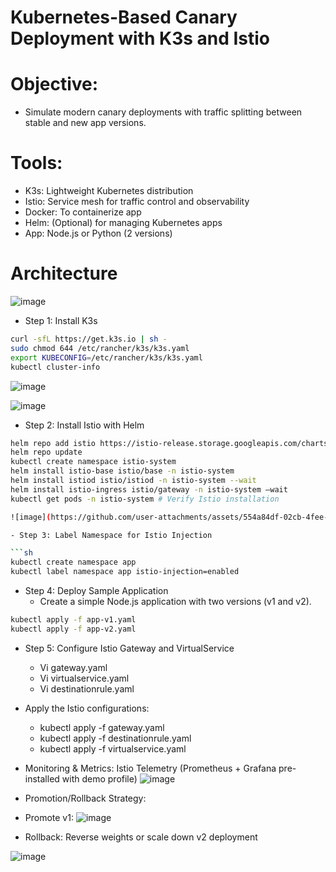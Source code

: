 #  Kubernetes-Based Canary Deployment with K3s and Istio
# Objective: 
- Simulate modern canary deployments with traffic splitting between stable and new app versions.
# Tools: 
- K3s: Lightweight Kubernetes distribution
-	Istio: Service mesh for traffic control and observability
-	Docker: To containerize app
-	Helm: (Optional) for managing Kubernetes apps
- App: Node.js or Python (2 versions)

# Architecture

![image](https://github.com/user-attachments/assets/3f5535d1-93a9-4301-9ca5-c4d58718d69f)

- Step 1: Install K3s
```sh
curl -sfL https://get.k3s.io | sh -
sudo chmod 644 /etc/rancher/k3s/k3s.yaml
export KUBECONFIG=/etc/rancher/k3s/k3s.yaml
kubectl cluster-info
```

![image](https://github.com/user-attachments/assets/6cee2baf-213b-4f18-9bfc-ade6f08396e1)


![image](https://github.com/user-attachments/assets/69aaf871-7a4c-46a5-8e04-1b53936cfeaa)

- Step 2: Install Istio with Helm
```sh
helm repo add istio https://istio-release.storage.googleapis.com/charts
helm repo update
kubectl create namespace istio-system
helm install istio-base istio/base -n istio-system
helm install istiod istio/istiod -n istio-system --wait	
helm install istio-ingress istio/gateway -n istio-system –wait
kubectl get pods -n istio-system # Verify Istio installation

![image](https://github.com/user-attachments/assets/554a84df-02cb-4fee-85c7-147aadce8f44)

- Step 3: Label Namespace for Istio Injection

```sh
kubectl create namespace app
kubectl label namespace app istio-injection=enabled
```

- Step 4: Deploy Sample Application
  - Create a simple Node.js application with two versions (v1 and v2).
```sh
kubectl apply -f app-v1.yaml
kubectl apply -f app-v2.yaml
```

- Step 5: Configure Istio Gateway and VirtualService
  - Vi gateway.yaml
  - Vi virtualservice.yaml
  - Vi destinationrule.yaml

- Apply the Istio configurations:
  -  kubectl apply -f gateway.yaml
  -  kubectl apply -f destinationrule.yaml
  -  kubectl apply -f virtualservice.yaml

- Monitoring & Metrics: Istio Telemetry (Prometheus + Grafana pre-installed with demo profile)
![image](https://github.com/user-attachments/assets/a9f1c6ec-7f4d-45f0-aca0-c7b8919ce7e1)

- Promotion/Rollback Strategy:
- Promote v1:
![image](https://github.com/user-attachments/assets/f75fa4d2-f20d-44c6-b70f-28a1192a3975)

- Rollback: Reverse weights or scale down v2 deployment

![image](https://github.com/user-attachments/assets/88f07202-90d7-442f-97d7-22b3de6897a3)
